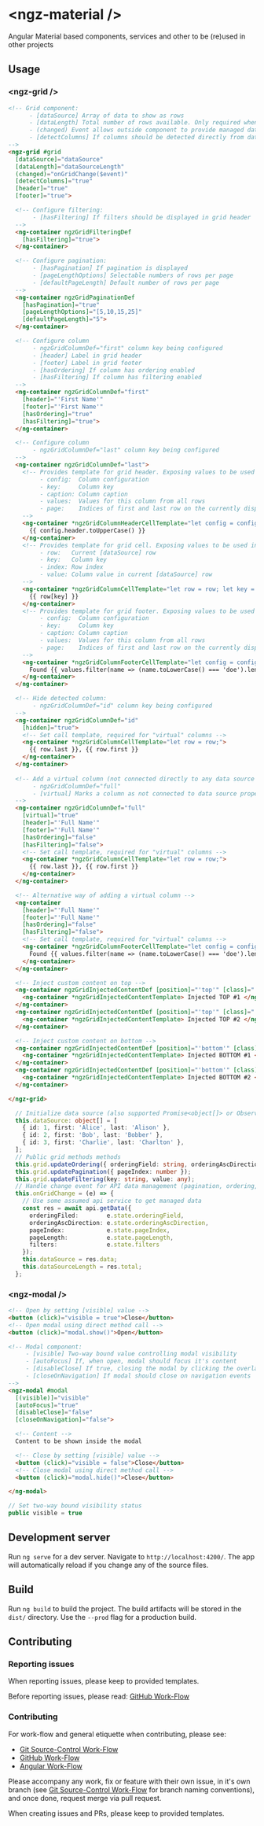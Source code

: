 # &lt;ngz-material /&gt;

Angular Material based components, services and other to be (re)used in other projects


## Usage

### &lt;ngz-grid /&gt;

```html
<!-- Grid component:
      - [dataSource] Array of data to show as rows
      - [dataLength] Total number of rows available. Only required when doing API data management (pagination, ordering, filtering) via the (changed) event handler
      - (changed) Event allows outside component to provide managed data on any grid change (pagination, ordering, filtering)
      - [detectColumns] If columns should be detected directly from data source (if false, all displayed columns need to be manually specified)
-->
<ngz-grid #grid
  [dataSource]="dataSource"
  [dataLength]="dataSourceLength"
  (changed)="onGridChange($event)"
  [detectColumns]="true"
  [header]="true"
  [footer]="true">

  <!-- Configure filtering:
       - [hasFiltering] If filters should be displayed in grid header
  -->
  <ng-container ngzGridFilteringDef
    [hasFiltering]="true">
  </ng-container>

  <!-- Configure pagination:
       - [hasPagination] If pagination is displayed
       - [pageLengthOptions] Selectable numbers of rows per page
       - [defaultPageLength] Default number of rows per page
  -->
  <ng-container ngzGridPaginationDef
    [hasPagination]="true"
    [pageLengthOptions]="[5,10,15,25]"
    [defaultPageLength]="5">
  </ng-container>

  <!-- Configure column
       - ngzGridColumnDef="first" column key being configured
       - [header] Label in grid header
       - [footer] Label in grid footer
       - [hasOrdering] If column has ordering enabled
       - [hasFiltering] If column has filtering enabled
  -->
  <ng-container ngzGridColumnDef="first"
    [header]="'First Name'"
    [footer]="'First Name'"
    [hasOrdering]="true"
    [hasFiltering]="true">
  </ng-container> 

  <!-- Configure column
       - ngzGridColumnDef="last" column key being configured
  -->
  <ng-container ngzGridColumnDef="last">
    <!-- Provides template for grid header. Exposing values to be used inside the template:
         - config:  Column configuration
         - key:     Column key
         - caption: Column caption
         - values:  Values for this column from all rows
         - page:    Indices of first and last row on the currently displayed page
    -->
    <ng-container *ngzGridColumnHeaderCellTemplate="let config = config; let values = values">
      {{ config.header.toUpperCase() }}
    </ng-container>
    <!-- Provides template for grid cell. Exposing values to be used inside the template:
         - row:   Current [dataSource] row
         - key:   Column key
         - index: Row index
         - value: Column value in current [dataSource] row
    -->
    <ng-container *ngzGridColumnCellTemplate="let row = row; let key = key;">
      {{ row[key] }}
    </ng-container>
    <!-- Provides template for grid footer. Exposing values to be used inside the template:
         - config:  Column configuration
         - key:     Column key
         - caption: Column caption
         - values:  Values for this column from all rows
         - page:    Indices of first and last row on the currently displayed page
    -->
    <ng-container *ngzGridColumnFooterCellTemplate="let config = config; let values = values">
      Found {{ values.filter(name => (name.toLowerCase() === 'doe').length || '0' }} "Doe"s Total 
    </ng-container>
  </ng-container>

  <!-- Hide detected column:
       - ngzGridColumnDef="id" column key being configured
  -->
  <ng-container ngzGridColumnDef="id"
    [hidden]="true">
    <!-- Set call template, required for "virtual" columns -->
    <ng-container *ngzGridColumnCellTemplate="let row = row;">
      {{ row.last }}, {{ row.first }}
    </ng-container>
  </ng-container>      
  
  <!-- Add a virtual column (not connected directly to any data source property)
       - ngzGridColumnDef="full"
       - [virtual] Marks a column as not connected to data source property
  -->
  <ng-container ngzGridColumnDef="full"
    [virtual]="true"
    [header]="'Full Name'"
    [footer]="'Full Name'"
    [hasOrdering]="false"
    [hasFiltering]="false">
    <!-- Set call template, required for "virtual" columns -->
    <ng-container *ngzGridColumnCellTemplate="let row = row;">
      {{ row.last }}, {{ row.first }}
    </ng-container>
  </ng-container>

  <!-- Alternative way of adding a virtual column -->
  <ng-container
    [header]="'Full Name'"
    [footer]="'Full Name'"
    [hasOrdering]="false"
    [hasFiltering]="false">
    <!-- Set call template, required for "virtual" columns -->
    <ng-container *ngzGridColumnFooterCellTemplate="let config = config; let values = values">
      Found {{ values.filter(name => (name.toLowerCase() === 'doe').length || '0' }} "Doe"s Total 
    </ng-container>
  </ng-container>

  <!-- Inject custom content on top -->
  <ng-container ngzGridInjectedContentDef [position]="'top'" [class]="'top-injected-tr'">
    <ng-container *ngzGridInjectedContentTemplate> Injected TOP #1 </ng-container>
  </ng-container>
  <ng-container ngzGridInjectedContentDef [position]="'top'" [class]="'top-injected-tr'">
    <ng-container *ngzGridInjectedContentTemplate> Injected TOP #2 </ng-container>
  </ng-container>

  <!-- Inject custom content on bottom -->
  <ng-container ngzGridInjectedContentDef [position]="'bottom'" [class]="'bottom-injected-tr'">
    <ng-container *ngzGridInjectedContentTemplate> Injected BOTTOM #1 </ng-container>
  </ng-container>
  <ng-container ngzGridInjectedContentDef [position]="'bottom'" [class]="'bottom-injected-tr'">
    <ng-container *ngzGridInjectedContentTemplate> Injected BOTTOM #2 </ng-container>
  </ng-container>

</ngz-grid>
```

```ts
  // Initialize data source (also supported Promise<object[]> or Observable<object[]>)
  this.dataSource: object[] = [
    { id: 1, first: 'Alice', last: 'Alison' },
    { id: 2, first: 'Bob', last: 'Bobber' },
    { id: 3, first: 'Charlie', last: 'Charlton' },
  ];
  // Public grid methods methods
  this.grid.updateOrdering({ orderingField: string, orderingAscDirection: boolean });
  this.grid.updatePagination({ pageIndex: number });
  this.grid.updateFiltering(key: string, value: any);
  // Handle change event for API data management (pagination, ordering, filtering)
  this.onGridChange = (e) => {
    // Use some assumed api service to get managed data
    const res = await api.getData({
      orderingFiled:        e.state.orderingField,
      orderingAscDirection: e.state.orderingAscDirection,
      pageIndex:            e.state.pageIndex,
      pageLength:           e.state.pageLength,
      filters:              e.state.filters
    });
    this.dataSource = res.data;
    this.dataSourceLength = res.total;
  };
```


### &lt;ngz-modal /&gt;

```html
<!-- Open by setting [visible] value -->
<button (click)="visible = true">Close</button>
<!-- Open modal using direct method call -->
<button (click)="modal.show()">Open</button>

<!-- Modal component:
     - [visible] Two-way bound value controlling modal visibility
     - [autoFocus] If, when open, modal should focus it's content
     - [disableClose] If true, closing the modal by clicking the overlay or pressing the escape key will be disabled
     - [closeOnNavigation] If modal should close on navigation events
-->
<ngz-modal #modal
  [(visible)]="visible"
  [autoFocus]="true"
  [disableClose]="false"
  [closeOnNavigation]="false">

  <!-- Content -->
  Content to be shown inside the modal

  <!-- Close by setting [visible] value -->
  <button (click)="visible = false">Close</button>
  <!-- Close modal using direct method call -->
  <button (click)="modal.hide()">Close</button>

</ng-modal>
```

```ts
// Set two-way bound visibility status
public visible = true
```

## Development server

Run `ng serve` for a dev server. Navigate to `http://localhost:4200/`. The app will automatically reload if you change any of the source files.


## Build

Run `ng build` to build the project. The build artifacts will be stored in the `dist/` directory. Use the `--prod` flag for a production build.


## Contributing

### Reporting issues

When reporting issues, please keep to provided templates.

Before reporting issues, please read: [GitHub Work-Flow](https://github.com/ofzza/onboarding/blob/master/CONTRIBUTING/github.md)


### Contributing

For work-flow and general etiquette when contributing, please see:
- [Git Source-Control Work-Flow](https://github.com/ofzza/onboarding/blob/master/CONTRIBUTING/git.md)
- [GitHub Work-Flow](https://github.com/ofzza/onboarding/blob/master/CONTRIBUTING/github.md)
- [Angular Work-Flow](https://github.com/ofzza/onboarding/blob/master/CONTRIBUTING/angular.md)

Please accompany any work, fix or feature with their own issue, in it's own branch (see [Git Source-Control Work-Flow](https://github.com/ofzza/onboarding/blob/master/CONTRIBUTING/git.md) for branch naming conventions), and once done, request merge via pull request.

When creating issues and PRs, please keep to provided templates.
